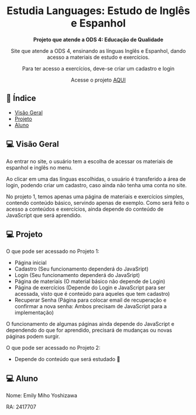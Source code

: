 

<h1 align="center">Estudia Languages: Estudo de Inglês e Espanhol</h1>

<div align="center">
  <strong>Projeto que atende a ODS 4: Educação de Qualidade</strong>
</div>

<div align="center">
  <p>Site que atende a ODS 4, ensinando as línguas Inglês e Espanhol, dando acesso a materiais de estudo e exercícios.</p>
  <p>Para ter acesso a exercícios, deve-se criar um cadastro e login</p>
</div>
<div align="center">Acesse o projeto <a href="https://emily-utf.github.io/Emily.github.io/">AQUI</a> </div>

## 📖 Índice

- [Visão Geral](#-visão-geral)
- [Projeto](#-projeto)
- [Aluno](#-aluno)

## 💻 Visão Geral

<p>Ao entrar no site, o usuário tem a escolha de acessar os materiais de espanhol e inglês no menu.</p>
<p>Ao clicar em uma das línguas escolhidas, o usuário é transferido a área de login, podendo criar um cadastro, caso ainda não tenha uma conta no site.</p>
<p>No projeto 1, temos apenas uma página de materiais e exercícios simples, contendo conteúdo básico, servindo apenas de exemplo. Como será feito o acesso a conteúdos e exercícios, ainda depende do conteúdo de JavaScript que será aprendido.</p>

## 💻 Projeto

O que pode ser acessado no Projeto 1:

- Página inicial
- Cadastro (Seu funcionamento dependerá do JavaSript)
- Login (Seu funcionamento dependerá do JavaSript)
- Página de materiais (O material básico não depende de Login)
- Página de exercícios (Depende do Login e JavaScript para ser acessada, visto que é conteúdo para aqueles que tem cadastro)
- Recuperar Senha (Página para colocar email de recuperação e confirmar a nova senha: Ambos precisam de JavaScript para a implementação)

O funcionamento de algumas páginas ainda depende do JavaScript e dependendo do que for aprendido, precisará de mudanças ou novas páginas podem surgir.

O que pode ser acessado no Projeto 2:

- Depende do conteúdo que será estudado 🚧

## 💻 Aluno
<p>Nome: Emily Miho Yoshizawa</p>
<p>RA: 2417707</p>

